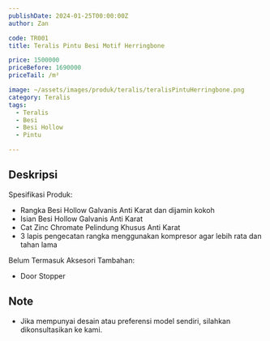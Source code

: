 ```yaml
---
publishDate: 2024-01-25T00:00:00Z
author: Zan

code: TR001
title: Teralis Pintu Besi Motif Herringbone

price: 1500000
priceBefore: 1690000
priceTail: /m²

image: ~/assets/images/produk/teralis/teralisPintuHerringbone.png
category: Teralis
tags:
  - Teralis
  - Besi
  - Besi Hollow
  - Pintu

---
```


## Deskripsi

Spesifikasi Produk:
- Rangka Besi Hollow Galvanis Anti Karat dan dijamin kokoh
- Isian Besi Hollow Galvanis Anti Karat
- Cat Zinc Chromate Pelindung Khusus Anti Karat
- 3 lapis pengecatan rangka menggunakan kompresor agar lebih rata dan tahan lama

Belum Termasuk Aksesori Tambahan:
- Door Stopper

## Note
- Jika mempunyai desain atau preferensi model sendiri, silahkan dikonsultasikan ke kami.